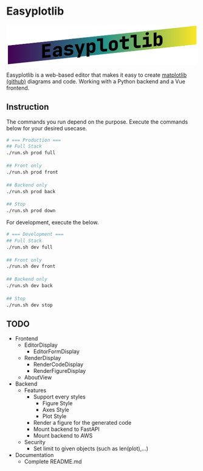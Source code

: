 # Easyplotlib

![Easyplotlib banner image](docs/easyplotlib-banner.png)

Easyplotlib is a web-based editor that makes it easy to create [matplotlib](https://matplotlib.org/) [(github)](https://github.com/matplotlib/matplotlib) diagrams and code. Working with a Python backend and a Vue frontend.

## Instruction

The commands you run depend on the purpose. Execute the commands below for your desired usecase.

```bash
# === Production ===
## Full Stack
./run.sh prod full

## Front only
./run.sh prod front

## Backend only
./run.sh prod back

## Stop
./run.sh prod down
```

For development, execute the below.

```bash
# === Development ===
## Full Stack
./run.sh dev full

## Front only
./run.sh dev front

## Backend only
./run.sh dev back

## Stop
./run.sh dev stop
```

## TODO

* Frontend
  * EditorDisplay
    * EditorFormDisplay
  * RenderDisplay
    * RenderCodeDisplay
    * RenderFigureDisplay
  * AboutView
* Backend
  * Features
    * Support every styles
      * Figure Style
      * Axes Style
      * Plot Style
    * Render a figure for the generated code
    * Mount backend to FastAPI
    * Mount backend to AWS
  * Security
    * Set limit to given objects (such as len(plot),...)
* Documentation
  * Complete README.md

